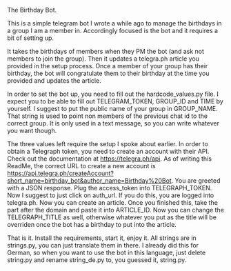 The Birthday Bot.

This is a simple telegram bot I wrote a while ago to manage the birthdays in a group I am a member in. Accordingly focused is the bot and it requires a bit of setting up.

It takes the birthdays of members when they PM the bot (and ask not members to join the group). Then it updates a telegra.ph article you provided in the setup process. Once a member of your group has their birthday, the bot will congratulate them to their birthday at the time you provided and updates the article.

In order to set the bot up, you need to fill out the hardcode_values.py file. I expect you to be able to fill out TELEGRAM_TOKEN, GROUP_ID and TIME by yourself. I suggest to put the public name of your group in GROUP_NAME. That string is used to point non members of the previous chat id to the correct group. It is only used in a text message, so you can write whatever you want though.

The three values left require the setup I spoke about earlier. In order to obtain a Telegraph token, you need to create an account with their API. Check out the documentation at https://telegra.ph/api. As of writing this ReadMe, the correct URL to create a new account is https://api.telegra.ph/createAccount?short_name=birthday_bot&author_name=Birthday%20Bot. You are greeted with a JSON response. Plug the access_token into TELEGRAPH_TOKEN. Now I suggest to just click on auth_url. If you do this, you are logged into telegra.ph. Now you can create an article. Once you finished this, take the part after the domain and paste it into ARTICLE_ID. Now you can change the TELEGRAPH_TITLE as well, otherwise whatever you put as the title will be overriden once the bot has a birthday to put into the article.

That is it. Install the requirements, start it, enjoy it. All strings are in strings.py, you can just translate them in there. I already did this for German, so when you want to use the bot in this language, just delete string.py and rename string_de.py to, you guessed it, string.py.

